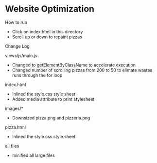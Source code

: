 Website Optimization
============

How to run

  * Click on index.html in this directory
  * Scroll up or down to repaint pizzas

Change Log

  views/js/main.js
  * Changed to getElementByClassName to accelerate execution
  * Changed number of scrolling pizzas from 200 to 50 to elimate wastes runs through the for loop

  index.html
  * Inlined the style.css style sheet
  * Added media attribute to print stylesheet
  

  images/*
  * Downsized pizza.png and pizzeria.png
  
  pizza.html
  * Inlined the style.css style sheet
  
  all files
  * minified all large files
  
